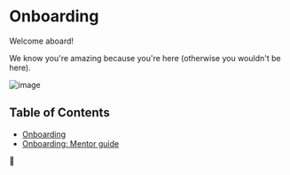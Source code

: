 # Onboarding

Welcome aboard!

We know you're amazing because you're here (otherwise you wouldn't be here).

![image](https://cdn.shopify.com/s/files/1/2297/6885/collections/plain_no_back_235x235@2x.png)

## Table of Contents

- [Onboarding](onboarding.md)
- [Onboarding: Mentor guide](onboarding--mentorGuide.md)

🦄
